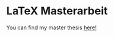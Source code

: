 # LaTeX Masterarbeit

You can find my master thesis [here!](https://reiner-lemoine-institut.de/en/analyse-einflussesnetzdienlicher-ladestrategien-verteilnetze-zunehmender-netzintegration-elektrofahrzeugen-helfenbein-2021/)
